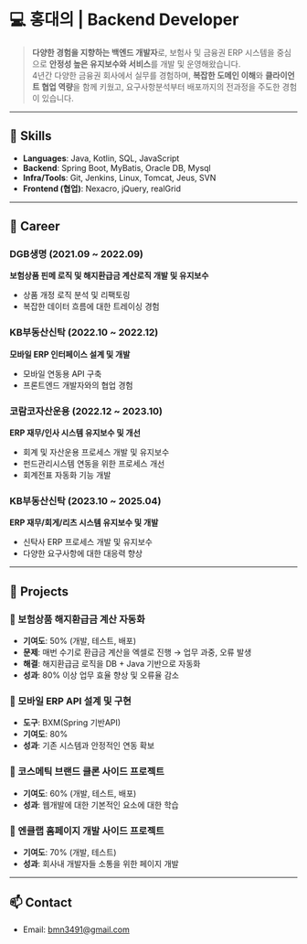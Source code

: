 # 💻 홍대의 | Backend Developer

> **다양한 경험을 지향하는 백엔드 개발자**로, 보험사 및 금융권 ERP 시스템을 중심으로 **안정성 높은 유지보수와 서비스**를 개발 및 운영해왔습니다.  
> 4년간 다양한 금융권 회사에서 실무를 경험하며, **복잡한 도메인 이해**와 **클라이언트 협업 역량**을 함께 키웠고, 요구사항분석부터 배포까지의 전과정을 주도한 경험이 있습니다.

---

## 📌 Skills

- **Languages**: Java, Kotlin, SQL, JavaScript  
- **Backend**: Spring Boot, MyBatis, Oracle DB, Mysql
- **Infra/Tools**: Git, Jenkins, Linux, Tomcat, Jeus, SVN
- **Frontend (협업)**: Nexacro, jQuery, realGrid

---

## 🏢 Career

### DGB생명 (2021.09 ~ 2022.09)  
**보험상품 핀메 로직 및 해지환급금 계산로직 개발 및 유지보수**  
- 상품 개정 로직 분석 및 리팩토링  
- 복잡한 데이터 흐름에 대한 트레이싱 경험  

### KB부동산신탁 (2022.10 ~ 2022.12)  
**모바일 ERP 인터페이스 설계 및 개발**  
- 모바일 연동용 API 구축  
- 프론트엔드 개발자와의 협업 경험  

### 코람코자산운용 (2022.12 ~ 2023.10)  
**ERP 재무/인사 시스템 유지보수 및 개선**  
- 회계 및 자산운용 프로세스 개발 및 유지보수
- 펀드관리시스템 연동을 위한 프로세스 개선  
- 회계전표 자동화 기능 개발

### KB부동산신탁 (2023.10 ~ 2025.04)  
**ERP 재무/회게/리츠 시스템 유지보수 및 개발**  
- 신탁사 ERP 프로세스 개발 및 유지보수
- 다양한 요구사항에 대한 대응력 향상


---

## 🧩 Projects

### 📄 보험상품 해지환급금 계산 자동화
- **기여도**: 50% (개발, 테스트, 배포)
- **문제**: 매번 수기로 환급금 계산을 엑셀로 진행 → 업무 과중, 오류 발생
- **해결**: 해지환급금 로직을 DB + Java 기반으로 자동화  
- **성과**: 80% 이상 업무 효율 향상 및 오류율 감소

### 📱 모바일 ERP API 설계 및 구현
- **도구**: BXM(Spring 기반API)
- **기여도**: 80%  
- **성과**: 기존 시스템과 안정적인 연동 확보  

### 📄 코스메틱 브랜드 클론 사이드 프로젝트
- **기여도**: 60% (개발, 테스트, 배포)
- **성과**: 웹개발에 대한 기본적인 요소에 대한 학습
  
### 📄 엔클랩 홈페이지 개발 사이드 프로젝트
- **기여도**: 70% (개발, 테스트)
- **성과**: 회사내 개발자들 소통을 위한 페이지 개발

---

## 📫 Contact

- Email: bmn3491@gmail.com
